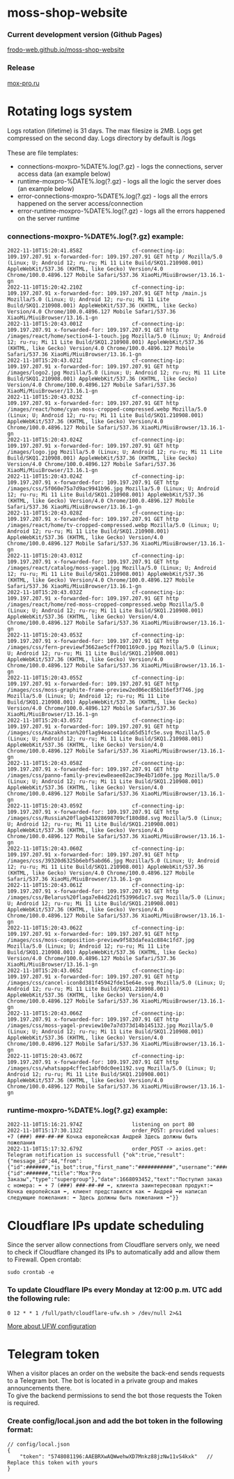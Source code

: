 # moss-shop-website
### Current development version (Github Pages)
[frodo-web.github.io/moss-shop-website](https://frodo-web.github.io/moss-shop-website/) 
### Release
[mox-pro.ru](https://mox-pro.ru) 
# Rotating logs system
Logs rotation (lifetime) is 31 days. The max filesize is 2MB. Logs get compressed on the second day. Logs directory by default is /logs <br> <br>
These are file templates: 
- connections-moxpro-%DATE%.log(?.gz) - logs the connections, server access data (an example below)
- runtime-moxpro-%DATE%.log(?.gz) - logs all the logic the server does (an example below)
- error-connections-moxpro-%DATE%.log(?.gz) - logs all the errors happened on the server access/connection
- error-runtime-moxpro-%DATE%.log(?.gz) - logs all the errors happened on the server runtime

### connections-moxpro-%DATE%.log(?.gz) example:
````
2022-11-10T15:20:41.858Z                cf-connecting-ip: 109.197.207.91 x-forwarded-for: 109.197.207.91 GET http / Mozilla/5.0 (Linux; U; Android 12; ru-ru; Mi 11 Lite Build/SKQ1.210908.001) AppleWebKit/537.36 (KHTML, like Gecko) Version/4.0 Chrome/100.0.4896.127 Mobile Safari/537.36 XiaoMi/MiuiBrowser/13.16.1-gn
2022-11-10T15:20:42.210Z                cf-connecting-ip: 109.197.207.91 x-forwarded-for: 109.197.207.91 GET http /main.js Mozilla/5.0 (Linux; U; Android 12; ru-ru; Mi 11 Lite Build/SKQ1.210908.001) AppleWebKit/537.36 (KHTML, like Gecko) Version/4.0 Chrome/100.0.4896.127 Mobile Safari/537.36 XiaoMi/MiuiBrowser/13.16.1-gn
2022-11-10T15:20:43.001Z                cf-connecting-ip: 109.197.207.91 x-forwarded-for: 109.197.207.91 GET http /images/react/home/section4-1-touch.jpg Mozilla/5.0 (Linux; U; Android 12; ru-ru; Mi 11 Lite Build/SKQ1.210908.001) AppleWebKit/537.36 (KHTML, like Gecko) Version/4.0 Chrome/100.0.4896.127 Mobile Safari/537.36 XiaoMi/MiuiBrowser/13.16.1-gn
2022-11-10T15:20:43.021Z                cf-connecting-ip: 109.197.207.91 x-forwarded-for: 109.197.207.91 GET http /images/logo2.jpg Mozilla/5.0 (Linux; U; Android 12; ru-ru; Mi 11 Lite Build/SKQ1.210908.001) AppleWebKit/537.36 (KHTML, like Gecko) Version/4.0 Chrome/100.0.4896.127 Mobile Safari/537.36 XiaoMi/MiuiBrowser/13.16.1-gn
2022-11-10T15:20:43.023Z                cf-connecting-ip: 109.197.207.91 x-forwarded-for: 109.197.207.91 GET http /images/react/home/cyan-moss-cropped-compressed.webp Mozilla/5.0 (Linux; U; Android 12; ru-ru; Mi 11 Lite Build/SKQ1.210908.001) AppleWebKit/537.36 (KHTML, like Gecko) Version/4.0 Chrome/100.0.4896.127 Mobile Safari/537.36 XiaoMi/MiuiBrowser/13.16.1-gn
2022-11-10T15:20:43.024Z                cf-connecting-ip: 109.197.207.91 x-forwarded-for: 109.197.207.91 GET http /images/logo.jpg Mozilla/5.0 (Linux; U; Android 12; ru-ru; Mi 11 Lite Build/SKQ1.210908.001) AppleWebKit/537.36 (KHTML, like Gecko) Version/4.0 Chrome/100.0.4896.127 Mobile Safari/537.36 XiaoMi/MiuiBrowser/13.16.1-gn
2022-11-10T15:20:43.024Z                cf-connecting-ip: 109.197.207.91 x-forwarded-for: 109.197.207.91 GET http /images/css/5f060e75a7d9ac9941b96.jpg Mozilla/5.0 (Linux; U; Android 12; ru-ru; Mi 11 Lite Build/SKQ1.210908.001) AppleWebKit/537.36 (KHTML, like Gecko) Version/4.0 Chrome/100.0.4896.127 Mobile Safari/537.36 XiaoMi/MiuiBrowser/13.16.1-gn
2022-11-10T15:20:43.028Z                cf-connecting-ip: 109.197.207.91 x-forwarded-for: 109.197.207.91 GET http /images/react/home/tv-cropped-compressed.webp Mozilla/5.0 (Linux; U; Android 12; ru-ru; Mi 11 Lite Build/SKQ1.210908.001) AppleWebKit/537.36 (KHTML, like Gecko) Version/4.0 Chrome/100.0.4896.127 Mobile Safari/537.36 XiaoMi/MiuiBrowser/13.16.1-gn
2022-11-10T15:20:43.031Z                cf-connecting-ip: 109.197.207.91 x-forwarded-for: 109.197.207.91 GET http /images/react/catalog/moss-yagel.jpg Mozilla/5.0 (Linux; U; Android 12; ru-ru; Mi 11 Lite Build/SKQ1.210908.001) AppleWebKit/537.36 (KHTML, like Gecko) Version/4.0 Chrome/100.0.4896.127 Mobile Safari/537.36 XiaoMi/MiuiBrowser/13.16.1-gn
2022-11-10T15:20:43.032Z                cf-connecting-ip: 109.197.207.91 x-forwarded-for: 109.197.207.91 GET http /images/react/home/red-moss-cropped-compressed.webp Mozilla/5.0 (Linux; U; Android 12; ru-ru; Mi 11 Lite Build/SKQ1.210908.001) AppleWebKit/537.36 (KHTML, like Gecko) Version/4.0 Chrome/100.0.4896.127 Mobile Safari/537.36 XiaoMi/MiuiBrowser/13.16.1-gn
2022-11-10T15:20:43.053Z                cf-connecting-ip: 109.197.207.91 x-forwarded-for: 109.197.207.91 GET http /images/css/fern-previewf3662ae5cff7001169c0.jpg Mozilla/5.0 (Linux; U; Android 12; ru-ru; Mi 11 Lite Build/SKQ1.210908.001) AppleWebKit/537.36 (KHTML, like Gecko) Version/4.0 Chrome/100.0.4896.127 Mobile Safari/537.36 XiaoMi/MiuiBrowser/13.16.1-gn
2022-11-10T15:20:43.055Z                cf-connecting-ip: 109.197.207.91 x-forwarded-for: 109.197.207.91 GET http /images/css/moss-graphite-frame-preview2ed06ec85b116ef3f746.jpg Mozilla/5.0 (Linux; U; Android 12; ru-ru; Mi 11 Lite Build/SKQ1.210908.001) AppleWebKit/537.36 (KHTML, like Gecko) Version/4.0 Chrome/100.0.4896.127 Mobile Safari/537.36 XiaoMi/MiuiBrowser/13.16.1-gn
2022-11-10T15:20:43.057Z                cf-connecting-ip: 109.197.207.91 x-forwarded-for: 109.197.207.91 GET http /images/css/Kazakhstan%20flag94eace41dca65d51fc5e.svg Mozilla/5.0 (Linux; U; Android 12; ru-ru; Mi 11 Lite Build/SKQ1.210908.001) AppleWebKit/537.36 (KHTML, like Gecko) Version/4.0 Chrome/100.0.4896.127 Mobile Safari/537.36 XiaoMi/MiuiBrowser/13.16.1-gn
2022-11-10T15:20:43.058Z                cf-connecting-ip: 109.197.207.91 x-forwarded-for: 109.197.207.91 GET http /images/css/panno-family-preview8eaee82ac39e4b71d0fe.jpg Mozilla/5.0 (Linux; U; Android 12; ru-ru; Mi 11 Lite Build/SKQ1.210908.001) AppleWebKit/537.36 (KHTML, like Gecko) Version/4.0 Chrome/100.0.4896.127 Mobile Safari/537.36 XiaoMi/MiuiBrowser/13.16.1-gn
2022-11-10T15:20:43.059Z                cf-connecting-ip: 109.197.207.91 x-forwarded-for: 109.197.207.91 GET http /images/css/Russia%20flagb41328698709cf180d8d.svg Mozilla/5.0 (Linux; U; Android 12; ru-ru; Mi 11 Lite Build/SKQ1.210908.001) AppleWebKit/537.36 (KHTML, like Gecko) Version/4.0 Chrome/100.0.4896.127 Mobile Safari/537.36 XiaoMi/MiuiBrowser/13.16.1-gn
2022-11-10T15:20:43.060Z                cf-connecting-ip: 109.197.207.91 x-forwarded-for: 109.197.207.91 GET http /images/css/39320d6325b6ebf5abd66.jpg Mozilla/5.0 (Linux; U; Android 12; ru-ru; Mi 11 Lite Build/SKQ1.210908.001) AppleWebKit/537.36 (KHTML, like Gecko) Version/4.0 Chrome/100.0.4896.127 Mobile Safari/537.36 XiaoMi/MiuiBrowser/13.16.1-gn
2022-11-10T15:20:43.061Z                cf-connecting-ip: 109.197.207.91 x-forwarded-for: 109.197.207.91 GET http /images/css/Belarus%20flaga7e84d22d1f53996d1c7.svg Mozilla/5.0 (Linux; U; Android 12; ru-ru; Mi 11 Lite Build/SKQ1.210908.001) AppleWebKit/537.36 (KHTML, like Gecko) Version/4.0 Chrome/100.0.4896.127 Mobile Safari/537.36 XiaoMi/MiuiBrowser/13.16.1-gn
2022-11-10T15:20:43.062Z                cf-connecting-ip: 109.197.207.91 x-forwarded-for: 109.197.207.91 GET http /images/css/moss-composition-preview9f583dafea1c884c1fd7.jpg Mozilla/5.0 (Linux; U; Android 12; ru-ru; Mi 11 Lite Build/SKQ1.210908.001) AppleWebKit/537.36 (KHTML, like Gecko) Version/4.0 Chrome/100.0.4896.127 Mobile Safari/537.36 XiaoMi/MiuiBrowser/13.16.1-gn
2022-11-10T15:20:43.065Z                cf-connecting-ip: 109.197.207.91 x-forwarded-for: 109.197.207.91 GET http /images/css/cancel-icon8d381f45942fde15e64e.svg Mozilla/5.0 (Linux; U; Android 12; ru-ru; Mi 11 Lite Build/SKQ1.210908.001) AppleWebKit/537.36 (KHTML, like Gecko) Version/4.0 Chrome/100.0.4896.127 Mobile Safari/537.36 XiaoMi/MiuiBrowser/13.16.1-gn
2022-11-10T15:20:43.066Z                cf-connecting-ip: 109.197.207.91 x-forwarded-for: 109.197.207.91 GET http /images/css/moss-yagel-preview10e7a7d373d14b145132.jpg Mozilla/5.0 (Linux; U; Android 12; ru-ru; Mi 11 Lite Build/SKQ1.210908.001) AppleWebKit/537.36 (KHTML, like Gecko) Version/4.0 Chrome/100.0.4896.127 Mobile Safari/537.36 XiaoMi/MiuiBrowser/13.16.1-gn
2022-11-10T15:20:43.067Z                cf-connecting-ip: 109.197.207.91 x-forwarded-for: 109.197.207.91 GET http /images/css/whatsapp4cffec1abf0dc0ee1192.svg Mozilla/5.0 (Linux; U; Android 12; ru-ru; Mi 11 Lite Build/SKQ1.210908.001) AppleWebKit/537.36 (KHTML, like Gecko) Version/4.0 Chrome/100.0.4896.127 Mobile Safari/537.36 XiaoMi/MiuiBrowser/13.16.1-gn
````
### runtime-moxpro-%DATE%.log(?.gz) example:
````
2022-11-10T15:16:21.974Z                listening on port 80
2022-11-10T15:17:30.132Z                order_POST: provided values: +7 (###) ###-##-## Кочка европейская Андрей Здесь должны быть пожелания
2022-11-10T15:17:32.679Z                order_POST -> axios.get: Telegram notification is successfull {"ok":true,"result":{"message_id":44,"from":{"id":#######,"is_bot":true,"first_name":"###########","username":"####"},"chat":{"id":#######,"title":"Mox'Pro Заказы","type":"supergroup"},"date":1668093452,"text":"Поступил заказ с номера: ➡️ + 7 (###) ###-##-## ⬅️, клиента заинтересовал продукт:➡️ Кочка европейская ⬅️, клиент представился как ➡️ Андрей ⬅️и написал следующие пожелания: ➡️ Здесь должны быть пожелания ⬅️"}}
````
# Cloudflare IPs update scheduling
Since the server allow connections from Cloudflare servers only, we need to check if Cloudflare changed its IPs to automatically add and allow them to Firewall.
Open crontab:
````
sudo crontab -e

````
### To update Cloudflare IPs every Monday at 12:00 p.m. UTC add the following rule:
````
0 12 * * 1 /full/path/cloudflare-ufw.sh > /dev/null 2>&1
````
[More about UFW configuration](https://github.com/Frodo-Web/frodo-tips/blob/main/ufw%20allow%20only%20cloudflare%20and%20ssh%20connections/ufw-cloudflare-and-ssh.md)
# Telegram token
When a visitor places an order on the website the back-end sends requests to a Telegram bot.
The bot is located in a private group and makes announcements there. <br>
To give the backend permissions to send the bot those requests the Token is required.
### Create config/local.json and add the bot token in the following format:
````
// config/local.json
{
    "token": "5748081196:AAEBRXwAQWwehwXD7Mnkz88jzNw11vS4kxk"   // Replace this token with yours
}
````

